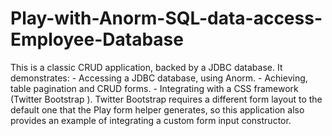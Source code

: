 Play-with-Anorm-SQL-data-access-Employee-Database
=================================================

This is a classic CRUD application, backed by a JDBC database. It demonstrates:  - Accessing a JDBC database, using Anorm. - Achieving, table pagination and CRUD forms. - Integrating with a CSS framework (Twitter Bootstrap ).  Twitter Bootstrap requires a different form layout to the default one that the Play form helper generates, so this application also provides an example of integrating a custom form input constructor.
